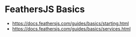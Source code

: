 # FeathersJS Basics

- https://docs.feathersjs.com/guides/basics/starting.html
- https://docs.feathersjs.com/guides/basics/services.html